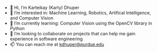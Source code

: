 - 👋 Hi, I’m Karteikay (Karty) Dhuper
- 👀 I’m interested in: Machine Learning, Robotics, Artifical Intelligence, and Computer Vision
- 🌱 I’m currently learning: Computer Vision using the OpenCV library in Python 
- 💞️ I’m looking to collaborate on projects that can help me gain experience in software engineering
- 📫 You can reach me at kdhuper@purdue.edu

<!---
Karty-64bit/Karty-64bit is a ✨ special ✨ repository because its `README.md` (this file) appears on your GitHub profile.
You can click the Preview link to take a look at your changes.
--->
